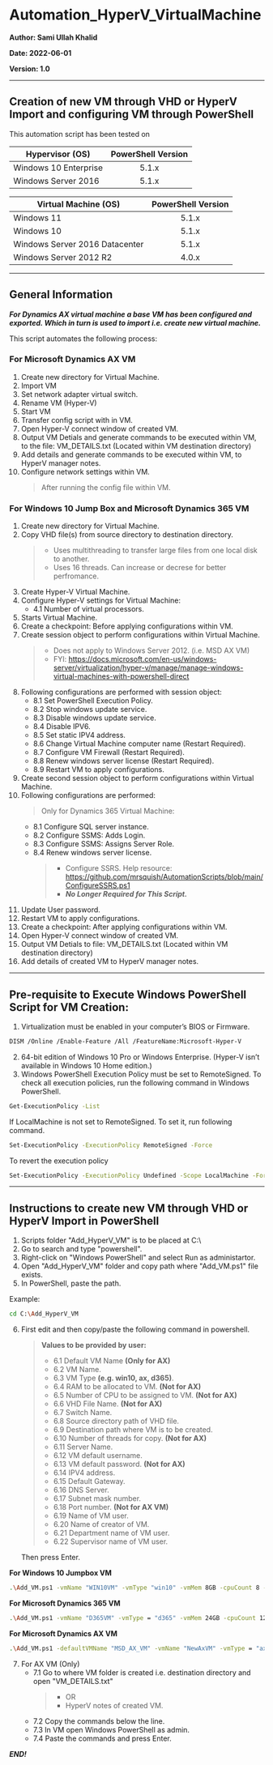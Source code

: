 # Automation_HyperV_VirtualMachine

**Author: Sami Ullah Khalid**

**Date: 2022-06-01**

**Version: 1.0**

---
## Creation of new VM through VHD or HyperV Import and configuring VM through PowerShell

This automation script has been tested on 

| Hypervisor (OS) | PowerShell Version |
| ------------- |:-------------:|
| Windows 10 Enterprise | 5.1.x |
| Windows Server 2016   | 5.1.x |

| Virtual Machine (OS) | PowerShell Version |
| ------------- |:-------------:|
| Windows 11                     | 5.1.x |
| Windows 10                     | 5.1.x |
| Windows Server 2016 Datacenter | 5.1.x |
| Windows Server 2012 R2         | 4.0.x |

---

## General Information

***For Dynamics AX virtual machine a base VM has been configured and exported. Which in turn is used to import i.e. create new virtual machine.***

This script automates the following process:

### For Microsoft Dynamics AX VM

1. Create new directory for Virtual Machine.
2. Import VM
3. Set network adapter virtual switch.
4. Rename VM (Hyper-V)
5. Start VM
6. Transfer config script with in VM.
7. Open Hyper-V connect window of created VM.
8. Output VM Detials and generate commands to be executed within VM, to the file: VM_DETAILS.txt (Located within VM destination directory)
9. Add details and generate commands to be executed within VM, to HyperV manager notes.
10. Configure network settings within VM.
    > After running the config file within VM.

### For Windows 10 Jump Box and Microsoft Dynamics 365 VM 

1. Create new directory for Virtual Machine.
2. Copy VHD file(s) from source directory to destination directory.
   > - Uses multithreading to transfer large files from one local disk to another.
   > - Uses 16 threads. Can increase or decrese for better perfromance.
3. Create Hyper-V Virtual Machine.
4. Configure Hyper-V settings for Virtual Machine:
   - 4.1 Number of virtual processors.
5. Starts Virtual Machine.
6. Create a checkpoint: Before applying configurations within VM.
7. Create session object to perform configurations within Virtual Machine.
   > - Does not apply to Windows Server 2012. (i.e. MSD AX VM)
   > - FYI: https://docs.microsoft.com/en-us/windows-server/virtualization/hyper-v/manage/manage-windows-virtual-machines-with-powershell-direct
8. Following configurations are performed with session object:
   - 8.1 Set PowerShell Execution Policy.
   - 8.2 Stop windows update service.
   - 8.3 Disable windows update service.
   - 8.4 Disable IPV6.
   - 8.5 Set static IPV4 address.
   - 8.6 Change Virtual Machine computer name (Restart Required).
   - 8.7 Configure VM Firewall (Restart Required).
   - 8.8 Renew windows server license (Restart Required).
   - 8.9 Restart VM to apply configurations.
9. Create second session object to perform configurations within Virtual Machine.  
10. Following configurations are performed:
    > Only for Dynamics 365 Virtual Machine:
    - 8.1 Configure SQL server instance.
    - 8.2 Configure SSMS: Adds Login.
    - 8.3 Configure SSMS: Assigns Server Role.
    - 8.4 Renew windows server license.
        > - Configure SSRS. Help resource: https://github.com/mrsquish/AutomationScripts/blob/main/ConfigureSSRS.ps1
        > - ***No Longer Required for This Script.***
11. Update User password.
12. Restart VM to apply configurations.
13. Create a checkpoint: After applying configurations within VM.
14. Open Hyper-V connect window of created VM.
15. Output VM Detials to file: VM_DETAILS.txt (Located within VM destination directory)
16. Add details of created VM to HyperV manager notes.

---
## Pre-requisite to Execute Windows PowerShell Script for VM Creation:

1. Virtualization must be enabled in your computer’s BIOS or Firmware.
```sh
DISM /Online /Enable-Feature /All /FeatureName:Microsoft-Hyper-V
```
2. 64-bit edition of Windows 10 Pro or Windows Enterprise. (Hyper-V isn’t available in Windows 10 Home edition.)
3. Windows PowerShell Execution Policy must be set to RemoteSigned.
   To check all execution policies, run the following command in Windows PowerShell.
```sh
Get-ExecutionPolicy -List
```
   If LocalMachine is not set to RemoteSigned. To set it, run following command.
```sh
Set-ExecutionPolicy -ExecutionPolicy RemoteSigned -Force
```
   To revert the execution policy
```sh
Set-ExecutionPolicy -ExecutionPolicy Undefined -Scope LocalMachine -Force
```
------------------------------------------------------------
## Instructions to create new VM through VHD or HyperV Import in PowerShell

1. Scripts folder "Add_HyperV_VM" is to be placed at C:\
2. Go to search and type "powershell".
3. Right-click on "Windows PowerShell" and select Run as administartor.
4. Open "Add_HyperV_VM" folder and copy path where "Add_VM.ps1" file exists.
5. In PowerShell, paste the path.

Example:
```sh
cd C:\Add_HyperV_VM
```
6. First edit and then copy/paste the following command in powershell.
    > **Values to be provided by user:**
    > - 6.1 Default VM Name **(Only for AX)**
    > - 6.2 VM Name.
    > - 6.3 VM Type **(e.g. win10, ax, d365)**.
    > - 6.4 RAM to be allocated to VM. **(Not for AX)**
    > - 6.5 Number of CPU to be assigned to VM. **(Not for AX)**
    > - 6.6 VHD File Name. **(Not for AX)**
    > - 6.7 Switch Name.
    > - 6.8 Source directory path of VHD file.
    > - 6.9 Destination path where VM is to be created.
    > - 6.10 Number of threads for copy. **(Not for AX)**
    > - 6.11 Server Name. 
    > - 6.12 VM default username.
    > - 6.13 VM default password. **(Not for AX)**
    > - 6.14 IPV4 address.
    > - 6.15 Default Gateway.
    > - 6.16 DNS Server.
    > - 6.17 Subnet mask number.
    > - 6.18 Port number. **(Not for AX VM)**
    > - 6.19 Name of VM user.
    > - 6.20 Name of creator of VM.
    > - 6.21 Department name of VM user.
    > - 6.22 Supervisor name of VM user.

    Then press Enter.
   
**For Windows 10 Jumpbox VM**
```sh
.\Add_VM.ps1 -vmName "WIN10VM" -vmType "win10" -vmMem 8GB -cpuCount 8 -vhdFileName "WIN10HRH3171.vhdx" -vmSwitch "nSwitch" -srcDirPath "Path" -destDirPath "Path" -threadCount 16 -serverName "localhost" -vmDefaultUsername "win10adm" -vmDefaultPassword "pass@word1" -ipAddress "192.168.0.10" -defaultGateway "192.168.0.1" -dnsServer "8.8.8.8" -subnetMask 24 -vmPort "123456" -ownerName "Name" -createdBy "Creator" -department "Department" -supervisorName "Supervisor"
```
**For Microsoft Dynamics 365 VM**
```sh
.\Add_VM.ps1 -vmName "D365VM" -vmType = "d365" -vmMem 24GB -cpuCount 12 -vhdFileName "FinandOps10.0.17.vhd" -vmSwitch "nSwitch" -srcDirPath "Path" -destDirPath "Path" -threadCount 16 -serverName "localhost" -vmDefaultUsername "Administrator" -vmDefaultPassword "pass@word1" -ipAddress "192.168.0.10" -defaultGateway "192.168.0.1" -dnsServer "8.8.8.8" -subnetMask 24 -vmPort "123456" -ownerName "Name" -createdBy "Creator" -department "Department" -supervisorName "Supervisor"
```
**For Microsoft Dynamics AX VM**
```sh
.\Add_VM.ps1 -defaultVMName "MSD_AX_VM" -vmName "NewAxVM" -vmType = "ax" -vmSwitch "nSwitch" -srcDirPath "Path" -destDirPath "Path" -serverName "localhost" -vmDefaultUsername "AX_Dev" -ipAddress "192.168.0.10" -defaultGateway "192.168.0.1" -dnsServer "8.8.8.8" -subnetMask 24 -ownerName "Name" -createdBy "Creator" -department "Department" -supervisorName "Supervisor"
```

   7. For AX VM (Only)
      - 7.1 Go to where VM folder is created i.e. destination directory and open "VM_DETAILS.txt"
        > - OR 
        > - HyperV notes of created VM.
      - 7.2 Copy the commands below the line.
      - 7.3 In VM open Windows PowerShell as admin.
      - 7.4 Paste the commands and press Enter.

***END!***
